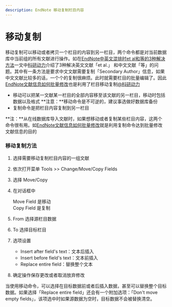 ```yaml
---
description: EndNote 移动复制栏目内容
---
```


# 移动复制

移动复制可以移动或者拷贝一个栏目的内容到另一栏目，两个命令都是对当前数据库中当前组的所有文献进行操作。如在[EndNote中英文混排时et al和等的3种解决方法](http://www.howsci.com/endnote-eng-cn-refer-etal.html)一文中[科研动力](http://www.howsci.com/)介绍了3种解决英文文献「et al.」 和中文文献「等」的问题。其中有一条方法是要求中文文献需要复制「Secondary Author」信息，如果中文文献比较多的话，一个个的复制很麻烦。此时就需要栏目的批量编辑了。因此[EndNote文献信息如何批量修改](http://www.howsci.com/endnote-batch-edit.html)也是利用了栏目移动复制[@科研动力](http://www.howsci.com)

* 移动可以把某一文献某一栏目的全部内容移至该文献的另一栏目，移动时包括数据以及格式 **注意：**移动命令是不可逆的，建议事选做好数据库备份 
* 复制命令是把栏目内容复制到另一栏目

**注：**从在线数据库导入文献时，如果想移动或者复制某些栏目内容，这两个命令很有用。如[EndNote文献信息如何批量修改](http://www.howsci.com/endnote-batch-edit.html)就是利用复制命令达到批量修改文献信息的目的

### 移动复制方法

1. 选择需要移动复制栏目内容的一组文献
2. 依次打开菜单 Tools &gt;&gt; Change/Move/Copy Fields
3. 选择 Move/Copy
4. 在对话框中

   Move Field 是移动  
   Copy Field 是复制

5. From 选择源栏目数据
6. To 选择目标栏目
7. 选项设置
   * Insert after field's text：文本后插入
   * Insert before field's text：文本前插入
   * Replace entire field：替换整个文本
8. 确定操作保存更改或者取消放弃修改

当使用移动命令，可以选择在目标数据前或者后插入数据，甚至可以替换整个目标数据。如果选择「Replace entire field」还会有一个附加选项：「Don't move empty fields」，该项选中时如果源数据为空时，目标数据不会被替换清空。

